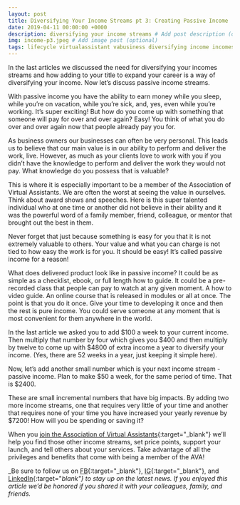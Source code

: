 ```yaml
---
layout: post
title: Diversifying Your Income Streams pt 3: Creating Passive Income
date: 2019-04-11 00:00:00 +0000
description: diversifying your income streams # Add post description (optional)
img: income-p3.jpeg # Add image post (optional)
tags: lifecycle virtualassistant vabusiness diversifying income incomestreams # add tag
---
```


In the last articles we discussed the need for diversifying your incomes streams and how adding to your title to expand your career is a way of diversifying your income. Now let’s discuss passive income streams.

With passive income you have the ability to earn money while you sleep, while you’re on vacation, while you’re sick, and, yes, even while you’re working. It’s super exciting! But how do you come up with something that someone will pay for over and over again? Easy! You think of what you do over and over again now that people already pay you for.

As business owners our businesses can often be very personal. This leads us to believe that our main value is in our ability to perform and deliver the work, live. However, as much as your clients love to work with you if you didn’t have the knowledge to perform and deliver the work they would not pay. What knowledge do you possess that is valuable?

This is where it is especially important to be a member of the Association of Virtual Assistants. We are often the worst at seeing the value in ourselves. Think about award shows and speeches. Here is this super talented individual who at one time or another did not believe in their ability and it was the powerful word of a family member, friend, colleague, or mentor that brought out the best in them.

Never forget that just because something is easy for you that it is not extremely valuable to others. Your value and what you can charge is not tied to how easy the work is for you. It should be easy! It’s called passive income for a reason!

What does delivered product look like in passive income? It could be as simple as a checklist, ebook, or full length how to guide. It could be a pre-recorded class that people can pay to watch at any given moment. A how to video guide. An online course that is released in modules or all at once. The point is that you do it once. Give your time to developing it once and then the rest is pure income. You could serve someone at any moment that is most convenient for them anywhere in the world.

In the last article we asked you to add $100 a week to your current income. Then multiply that number by four which gives you $400 and then multiply by twelve to come up with $4800 of extra income a year to diversify your income. (Yes, there are 52 weeks in a year, just keeping it simple here).

Now, let’s add another small number which is your next income stream - passive income. Plan to make $50 a week, for the same period of time. That is $2400.

These are small incremental numbers that have big impacts. By adding two more income streams, one that requires very little of your time and another that requires none of your time you have increased your yearly revenue by $7200! How will you be spending or saving it?

When you [join the Association of Virtual Assistants](https://thevirtualbusinesssummit.thrivecart.com/ava-membership/){:target="_blank"} we’ll help you find those other income streams, set price points, support your launch, and tell others about your services. Take advantage of all the privileges and benefits that come with being a member of the  AVA!

_Be sure to follow us on [FB](https://www.facebook.com/Association-of-Virtual-Assistants-415696612306842/){:target="_blank"}, [IG](https://www.instagram.com/associationofvas/){:target="_blank"}, and [LinkedIn](https://www.linkedin.com/company/associationofvirtualassistants/){:target="_blank"} to stay up on the latest news. If you enjoyed this article we’d be honored if you shared it with your colleagues, family, and friends._
